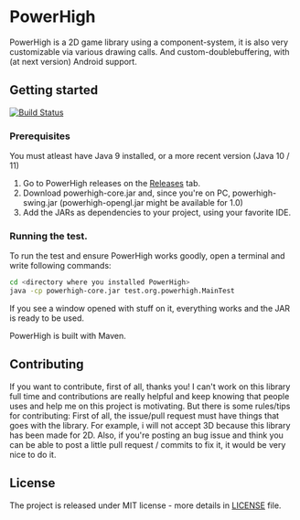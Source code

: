 # PowerHigh
PowerHigh is a 2D game library using a component-system, it is also very customizable via various drawing calls. And custom-doublebuffering, with (at next version) Android support.

## Getting started

[![Build Status](https://travis-ci.org/zenith391/PowerHigh.svg)](https://travis-ci.org/zenith391/PowerHigh)

### Prerequisites
You must atleast have Java 9 installed, or a more recent version (Java 10 / 11)
1. Go to PowerHigh releases on the [Releases](https://github.com/zenith391/PowerHigh/releases) tab.
2. Download powerhigh-core.jar and, since you're on PC, powerhigh-swing.jar (powerhigh-opengl.jar might be available for 1.0)
2. Add the JARs as dependencies to your project, using your favorite IDE.

### Running the test.
To run the test and ensure PowerHigh works goodly,
open a terminal and write following commands:
```sh
cd <directory where you installed PowerHigh>
java -cp powerhigh-core.jar test.org.powerhigh.MainTest
```
If you see a window opened with stuff on it, everything works and the JAR is ready to be used.

PowerHigh is built with Maven.

## Contributing

If you want to contribute, first of all, thanks you! I can't work on this library full time and contributions
are really helpful and keep knowing that people uses and help me on this project is motivating.
But there is some rules/tips for contributing:
First of all, the issue/pull request must have things that goes with the library. For example, i will not accept 3D because
this library has been made for 2D.
Also, if you're posting an bug issue and think you can be able to post a little pull request / commits to fix it, it would be very nice to do it.

## License
The project is released under MIT license - more details in [LICENSE](https://github.com/DigitalSnakeSoftware/PowerHigh/blob/master/LICENSE) file.

